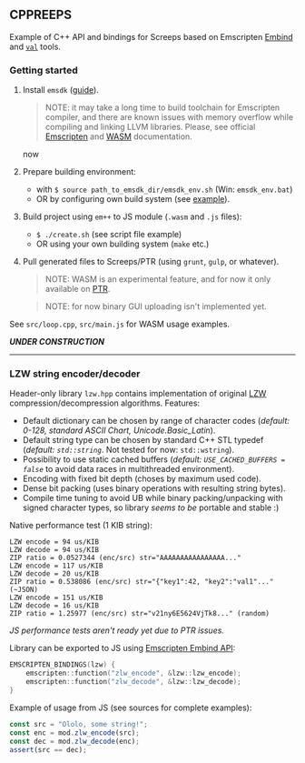 ## CPPREEPS

Example of C++ API and bindings for Screeps based on Emscripten [Embind](http://kripken.github.io/emscripten-site/docs/api_reference/bind.h.html) and [`val`](http://kripken.github.io/emscripten-site/docs/api_reference/val.h.html) tools.

### Getting started

1. Install `emsdk` ([guide](http://webassembly.org/getting-started/developers-guide/)).
    
    > NOTE: it may take a long time to build toolchain for Emscripten compiler, and there are known issues with memory overflow while compiling and linking LLVM libraries. Please, see official [Emscripten](https://kripken.github.io/emscripten-site/index.html) and [WASM](http://webassembly.org/docs/high-level-goals/) documentation.
    
    now
    
2. Prepare building environment:
    * with `$ source path_to_emsdk_dir/emsdk_env.sh` (Win: `emsdk_env.bat`)
    * OR by configuring own build system (see [example](https://kripken.github.io/emscripten-site/docs/compiling/Building-Projects.html)).
    
3. Build project using `em++` to JS module (`.wasm` and `.js` files):
    * `$ ./create.sh` (see script file example)
    * OR using your own building system (`make` etc.)
    
4. Pull generated files to Screeps/PTR (using `grunt`, `gulp`, or whatever).
    
    > NOTE: WASM is an experimental feature, and for now it only available on [PTR](http://docs.screeps.com/ptr.html).
    
    > NOTE: for now binary GUI uploading isn't implemented yet.

See `src/loop.cpp`, `src/main.js` for WASM usage examples.

**_UNDER CONSTRUCTION_**

***

### LZW string encoder/decoder
Header-only library `lzw.hpp` contains implementation of original [LZW](https://en.wikipedia.org/wiki/Lempel%E2%80%93Ziv%E2%80%93Welch) compression/decompression algorithms. Features:

* Default dictionary can be chosen by range of character codes (_default: 0-128, standard ASCII Chart, Unicode.Basic_Latin_).
* Default string type can be chosen by standard C++ STL typedef (_default: `std::string`_. Not tested for now: `std::wstring`).
* Possibility to use static cached buffers (_default: `USE_CACHED_BUFFERS = false`_ to avoid data races in multithreaded environment).
* Encoding with fixed bit depth (choses by maximum used code).
* Dense bit packing (uses binary operations with resulting string bytes).
* Compile time tuning to avoid UB while binary packing/unpacking with signed character types, so library _seems to be_ portable and stable :)

Native performance test (1 KIB string):

```
LZW encode = 94 us/KIB
LZW decode = 94 us/KIB
ZIP ratio = 0.0527344 (enc/src) str="AAAAAAAAAAAAAAAA..."
LZW encode = 117 us/KIB
LZW decode = 20 us/KIB
ZIP ratio = 0.538086 (enc/src) str="{"key1":42, "key2":"val1"..." (~JSON)
LZW encode = 151 us/KIB
LZW decode = 16 us/KIB
ZIP ratio = 1.25977 (enc/src) str="v21ny6E5624VjTk8..." (random)
```

_JS performance tests aren't ready yet due to PTR issues._

Library can be exported to JS using [Emscripten Embind API](http://kripken.github.io/emscripten-site/docs/api_reference/bind.h.html):

```cpp
EMSCRIPTEN_BINDINGS(lzw) {
    emscripten::function("zlw_encode", &lzw::lzw_encode);
    emscripten::function("zlw_decode", &lzw::lzw_decode);
}
```

Example of usage from JS (see sources for complete examples):

```javascript
const src = "Ololo, some string!";
const enc = mod.zlw_encode(src);
const dec = mod.zlw_decode(enc);
assert(src == dec);
```